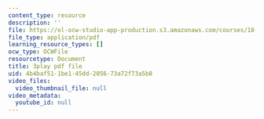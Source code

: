 ```yaml
---
content_type: resource
description: ''
file: https://ol-ocw-studio-app-production.s3.amazonaws.com/courses/18-03sc-differential-equations-fall-2011/4b4baf511be145dd205673a72f73a5b8_XDhJ8lVGbl8.pdf
file_type: application/pdf
learning_resource_types: []
ocw_type: OCWFile
resourcetype: Document
title: 3play pdf file
uid: 4b4baf51-1be1-45dd-2056-73a72f73a5b8
video_files:
  video_thumbnail_file: null
video_metadata:
  youtube_id: null
---
```

